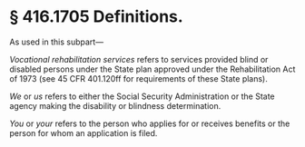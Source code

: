 # § 416.1705   Definitions.

As used in this subpart—


*Vocational rehabilitation services* refers to services provided blind or disabled persons under the State plan approved under the Rehabilitation Act of 1973 (see 45 CFR 401.120ff for requirements of these State plans).


*We* or *us* refers to either the Social Security Administration or the State agency making the disability or blindness determination.


*You* or *your* refers to the person who applies for or receives benefits or the person for whom an application is filed.




